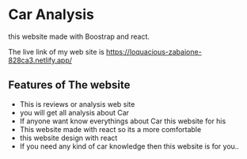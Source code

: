 # Car Analysis
 this website made with Boostrap and react.

The live link of my web site is https://loquacious-zabaione-828ca3.netlify.app/

## Features of The website
* This is reviews or analysis web site 
* you will get all analysis about Car
* If anyone want know everythings about Car this website for his
* This website made with react so its a more comfortable
* this website design with react
* If you need any kind of car knowledge then this website is for you..